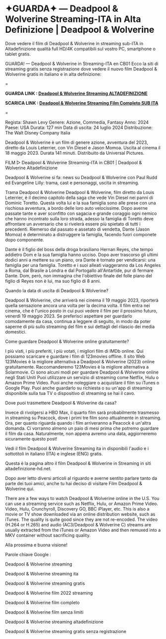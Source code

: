 # ✦GUARDA✦ — Deadpool & Wolverine Streaming-ITA in Alta Definizione | Deadpool & Wolverine

Dove vedere il film di Deadpool & Wolverine in streaming sub-ITA in Altadefinizione qualità full HD/4K compatibili sul vostro PC, smartphone o tablet gratis.

GUARDA! — Deadpool & Wolverine in Streaming-ITA en CB01
Ecco la siti di streaming gratis senza registrazione dove vedere il nuovo film Deadpool & Wolverine gratis in italiano e in alta definizione:

=

**GUARDA LINK : [Deadpool & Wolverine Streaming ALTADEFINIZIONE](https://t.co/v8JlDjNESJ)**

**SCARICA LINK : [Deadpool & Wolverine Streaming Film Completo SUB ITA](https://t.co/v8JlDjNESJ)**

=

Regista: Shawn Levy
Genere: Azione, Commedia, Fantasy
Anno: 2024
Paese: USA
Durata: 127 min
Data di uscita: 24 luglio 2024
Distribuzione: The Walt Disney Company Italia

Deadpool & Wolverine è un film di genere azione, avventura del 2023, diretto da Louis Leterrier, con Vin Diesel e Jason Momoa. Uscita al cinema il 18 maggio 2023. Durata 141 minuti. Distribuito da Universal Pictures.

FILM ▷ Deadpool & Wolverine Streaming-ITA in CB01 | Deadpool & Wolverine Altadefinizione

Deadpool & Wolverine si fa: news su Deadpool & Wolverine con Paul Rudd ed Evangeline Lilly: trama, cast e personaggi, uscita in streaming.

Trama Deadpool & Wolverine
Deadpool & Wolverine, film diretto da Louis Leterrier, è il decimo capitolo della saga che vede Vin Diesel nei panni di Dominic Toretto. Questa volta lui e la sua famiglia sono alle prese con una rischiosa avventura, a bordo delle loro auto velocissime. Dopo averne passate tante e aver sconfitto con sagacia e grande coraggio ogni nemico che hanno incontrato sulla loro strada, adesso la famiglia di Toretto deve affrontare un avversario che si rivelerà essere più spietato di tutti i precedenti. Riemerso dal passato e assetato di vendetta, Dante (Jason Momoa) è determinato a distruggere la famiglia, facendo fuori componete dopo componente.

Dante è il figlio del boss della droga brasiliano Hernan Reyes, che tempo addietro Dom e la sua famiglia hanno ucciso. Dopo aver trascorso gli ultimi dodici anni a mettere su un piano, ora Dante è tornato per vendicarsi: una famiglia per una famiglia. Toretto e i suoi alleati viaggeranno da Los Angeles a Roma, dal Brasile a Londra e dal Portogallo all'Antartide, pur di fermare Dante. Dom, però, non immagina che l'obiettivo finale del folle piano del figlio di Reyes non è lui, ma suo figlio di 8 anni.

Quando la data di uscita di Deadpool & Wolverine?

Deadpool & Wolverine, che arriverà nei cinema il 19 maggio 2023, riporterà quella sensazione ancora una volta per la decima volta. Il film entra nei cinema, che è l'unico posto in cui puoi vedere il film per il prossimo futuro, venerdì 19 maggio 2023.
Se preferisci aspettare per guardarlo comodamente da casa, continua a leggere di seguito, in modo da poter saperne di più sullo streaming del film e sui dettagli del rilascio dei media domestici.

Come guardare Deadpool & Wolverine online gratuitamente?

I più visti, i più preferiti, i più votati, i migliori film di IMDb online. Qui possiamo scaricare e guardare i film di 123movies offline. Il sito Web 123Movies è la migliore alternativa a Deadpool & Wolverine (2023) online gratuitamente. Raccomanderemo 123Movies è la migliore alternativa a Solarmovie.
Ci sono alcuni modi per guardare Deadpool & Wolverine online negli Stati Uniti Puoi utilizzare un servizio di streaming come Netflix, Hulu o Amazon Prime Video. Puoi anche noleggiare o acquistare il film su iTunes o Google Play. Puoi anche guardarlo su richiesta o su un'app di streaming disponibile sulla tua TV o dispositivo di streaming se hai il cavo.

Dove puoi trasmettere Deadpool & Wolverine da casa?

Invece di rivolgersi a HBO Max, il quarto film sarà probabilmente trasmesso in streaming su Peacock, dove i primi tre film sono attualmente in streaming. Ora, per quanto riguarda quando i film arriveranno a Peacock è un'altra domanda. Ci vorranno almeno un paio di mesi prima che potremo guardare il film da casa. Naturalmente, non appena avremo una data, aggiorneremo sicuramente questo post!

Vedi il film Deadpool & Wolverine Streaming ita in disponibili l'audio e i sottotitoli in italiano (ITA) e inglese (ENG) gratis.

Questa è la pagina altro il film Deadpool & Wolverine in Streaming in siti altadefinizione-hd.net.

Dopo aver letto diversi articoli al riguardo e averne sentito parlare tanto da parte dei tuoi amici, anche tu hai deciso di visitare Film Deadpool & Wolverine qui.

There are a few ways to watch Deadpool & Wolverine online in the U.S. You can use a streaming service such as Netflix, Hulu, or Amazon Prime Video. Video, Hulu, Crunchyroll, Discovery GO, BBC iPlayer, etc. This is also a movie or TV show downloaded via an online distribution website, such as iTunes. The quality is quite good since they are not re-encoded. The video (H.264 or H.265) and audio (AC3/Deadpool & Wolverine C) streams are usually extracted from the iTunes or Amazon Video and then remuxed into a MKV container without sacrificing quality.


Alla prossima e buona visione!


Parole chiave Google :

Deadpool & Wolverine streaming

Deadpool & Wolverine streaming ita

Deadpool & Wolverine streaming gratis

Deadpool & Wolverine film 2022 streaming

Deadpool & Wolverine film completo

Deadpool & Wolverine film senza limiti

Deadpool & Wolverine streaming altadefinizione

Deadpool & Wolverine streaming gratis senza registrazione
